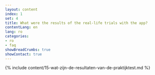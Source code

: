 ```yaml
---
layout: content
index: 1
set: 4
title: What were the results of the real-life trials with the app?
contentLang: en
lang: ro
categories:
- ro
- faq
showBreadCrumbs: true
showContact: true
---
```

{% include content/15-wat-zijn-de-resultaten-van-de-praktijktest.md %}
